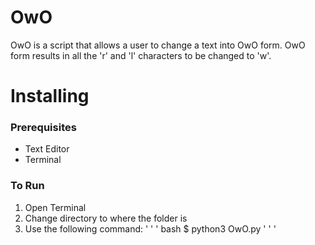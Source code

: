 # OwO

OwO is a script that allows a user to change a text into OwO form. OwO form results in all the 'r' and 'l' characters to be changed to 'w'.

# Installing

### Prerequisites
* Text Editor
* Terminal

### To Run
1. Open Terminal
2. Change directory to where the folder is
3. Use the following command:
	' ' ' bash
	$ python3 OwO.py
	' ' '
